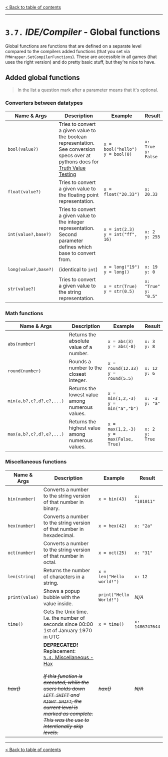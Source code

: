 [&lt; Back to table of contents](/README.md)

---

# `3.7.` _IDE/Compiler_ - **Global functions**

Global functions are functions that are defined on a separate level compared to the compilers added functions (that you set via `PMWrapper.SetCompilerFunctions`). These are accessible in all games (that uses the right version) and do pretty basic stuff, but they're nice to have.

## Added global functions

> In the list a question mark after a parameter means that it's optional.

### Converters between datatypes

Name & Args | Description | Example | Result
----------- | ----------- | ------- | ------
`bool(value?)` | Tries to convert a given value to the boolean representation. See conversion specs over at pythons docs for [Truth Value Testing](https://docs.python.org/2/library/stdtypes.html#truth-value-testing)   | `x = bool("hello")`<br>`y = bool(0)` | `x: True`<br>`y: False`
`float(value?)` | Tries to convert a given value to the floating point representation. | `x = float("20.33")` | `x: 20.33`
`int(value?,base?)` | Tries to convert a given value to the integer representation. Second parameter defines which base to convert from. | `x = int(2.3)`<br>`y = int("ff", 16)` | `x: 2`<br>`y: 255`
`long(value?,base?)` | (identical to `int`) | `x = long("19")`<br>`y = long()` | `x: 19`<br>`y: 0`
`str(value?)` | Tries to convert a given value to the string representation. | `x = str(True)`<br>`y = str(0.5)` | `x: "True"`<br>`y: "0.5"`

### Math functions

Name & Args | Description | Example | Result
----------- | ----------- | ------- | ------
`abs(number)` | Returns the absolute value of a number. | `x = abs(3)`<br>`y = abs(-8)` | `x: 3`<br>`y: 8`
`round(number)` | Rounds a number to the closest integer. | `x = round(12.33)`<br>`y = round(5.5)` | `x: 12`<br>`y: 6`
`min(a,b?,c?,d?,e?,...)` | Returns the lowest value among numerous values. | `x = min(1,2,-3)`<br>`y = min("a","b")` | `x: -3`<br>`y: "a"`
`max(a,b?,c?,d?,e?,...)` | Returns the highest value among numerous values. | `x = max(1,2,-3)`<br>`y = max(False, True)` | `x: 2`<br>`y: True`

### Miscellaneous functions

Name & Args | Description | Example | Result
----------- | ----------- | ------- | ------
`bin(number)` | Converts a number to the string version of that number in binary. | `x = bin(43)` | `x: "101011"`
`hex(number)` | Converts a number to the string version of that number in hexadecimal. | `x = hex(42)` | `x: "2a"`
`oct(number)` | Converts a number to the string version of that number in octal. | `x = oct(25)` | `x: "31"`
`len(string)` | Returns the number of characters in a string. | `x = len("Hello world!")` | `x: 12`
`print(value)` | Shows a popup bubble with the value inside. | `print("Hello World!")` | _N/A_
`time()` | Gets the Unix time. I.e. the number of seconds since 00:00 1st of January 1970 in UTC | `x = time()` | `x: 1486747644`
~~_hax()_~~ | **DEPRECATED!** Replacement: [`5.4.`&nbsp;Miscellaneous - Hax](/content/5-hax.md)<br><br>_~~If this function is executed, while the users holds down `LEFT SHIFT` and `RIGHT SHIFT`, the current level is marked as complete. This was the use to intentionally skip levels.~~_ | _~~hax()~~_ | _~~N/A~~_

---

[&lt; Back to table of contents](/README.md)
